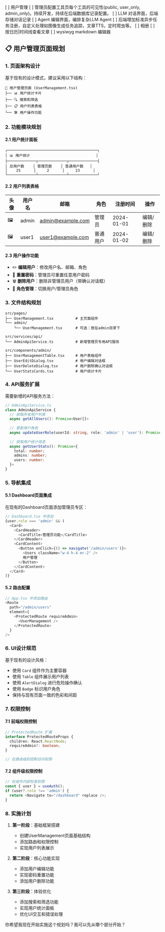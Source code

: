 
[ ] 用户管理
[ ] 管理员配置工具页每个工具的可见性(public, user_only, admin_only)。持续开发，持续在后端数据库记录配置。
[ ] LLM 对话界面，后端存储对话记录
[ ] Agent 编辑界面，编排复杂LLM Agent
[ ] 后端增加标准异步任务注册，自定义处理如图像生成任务追踪，文章TTS，定时爬虫等。
[ ] 相册
[ ] 按日历|时间线查看文章
[ ] wysiwyg markdown 编辑器


## 📋 用户管理页面规划

### 1. **页面架构设计**

基于现有的设计模式，建议采用以下结构：

```
📁 用户管理页面 (UserManagement.tsx)
├── 📊 用户统计卡片
├── 🔍 搜索和筛选
├── 📋 用户列表表格
└── 🛠️ 用户操作功能
```

### 2. **功能模块规划**

#### **2.1 用户统计面板**
```
┌─────────────────────────────────────────┐
│ 📊 用户统计                              │
├─────────────┬─────────────┬─────────────┤
│ 总用户数    │ 管理员数    │ 普通用户数   │
│    25      │     2      │     23      │
└─────────────┴─────────────┴─────────────┘
```

#### **2.2 用户列表表格**
| 头像 | 用户名 | 邮箱 | 角色 | 注册时间 | 操作 |
|------|--------|------|------|----------|------|
| 🖼️ | admin | admin@example.com | 管理员 | 2024-01-01 | 编辑/删除 |
| 🖼️ | user1 | user1@example.com | 普通用户 | 2024-01-02 | 编辑/删除 |

#### **2.3 用户操作功能**
- ✏️ **编辑用户**：修改用户名、邮箱、角色
- 🔑 **重置密码**：管理员可重置任意用户密码
- 🗑️ **删除用户**：删除非管理员用户（带确认对话框）
- 👥 **角色管理**：切换用户/管理员角色

### 3. **文件结构规划**

```
src/pages/
├── UserManagement.tsx          # 主页面组件
└── admin/
    └── UserManagement.tsx      # 可选：放在admin目录下

src/services/api/
└── AdminApiService.ts          # 新增管理员专用API服务

src/components/admin/
├── UserManagementTable.tsx     # 用户表格组件
├── UserEditDialog.tsx          # 用户编辑对话框
├── UserDeleteDialog.tsx        # 用户删除确认对话框
└── UserStatsCards.tsx          # 用户统计卡片
```

### 4. **API服务扩展**

需要新增的API服务方法：
```typescript
// AdminApiService.ts
class AdminApiService {
  // 获取所有用户列表
  async getAllUsers(): Promise<User[]>
  
  // 更新用户角色
  async updateUserRole(userId: string, role: 'admin' | 'user'): Promise<boolean>
  
  // 获取用户统计信息
  async getUserStats(): Promise<{
    total: number;
    admins: number;
    users: number;
  }>
}
```

### 5. **导航集成**

#### **5.1 Dashboard页面集成**
在现有的Dashboard页面添加管理员专区：

```typescript
// Dashboard.tsx 中添加
{user.role === 'admin' && (
  <Card>
    <CardHeader>
      <CardTitle>管理员功能</CardTitle>
    </CardHeader>
    <CardContent>
      <Button onClick={() => navigate('/admin/users')}>
        <Users className="w-4 h-4 mr-2" />
        用户管理
      </Button>
    </CardContent>
  </Card>
)}
```

#### **5.2 路由配置**
```typescript
// App.tsx 中添加路由
<Route 
  path="/admin/users" 
  element={
    <ProtectedRoute requireAdmin>
      <UserManagement />
    </ProtectedRoute>
  } 
/>
```

### 6. **UI设计规范**

基于现有的设计风格：
- 使用 `Card` 组件作为主要容器
- 使用 `Table` 组件展示用户列表
- 使用 `AlertDialog` 进行危险操作确认
- 使用 `Badge` 标识用户角色
- 保持与现有页面一致的色彩和间距

### 7. **权限控制**

#### **7.1 前端权限控制**
```typescript
// ProtectedRoute 扩展
interface ProtectedRouteProps {
  children: React.ReactNode;
  requireAdmin?: boolean;
}

// 在路由级别控制访问权限
```

#### **7.2 组件级权限控制**
```typescript
// 在组件内部检查权限
const { user } = useAuth();
if (user?.role !== 'admin') {
  return <Navigate to="/dashboard" replace />;
}
```

### 8. **实施计划**

1. **第一阶段**：基础框架搭建
   - 创建UserManagement页面基础结构
   - 添加路由和权限控制
   - 实现用户列表展示

2. **第二阶段**：核心功能实现
   - 添加用户编辑功能
   - 实现密码重置功能
   - 添加用户删除功能

3. **第三阶段**：体验优化
   - 添加搜索和筛选功能
   - 实现用户统计面板
   - 优化UI交互和错误处理

你希望我现在开始实施这个规划吗？我可以先从哪个部分开始？
